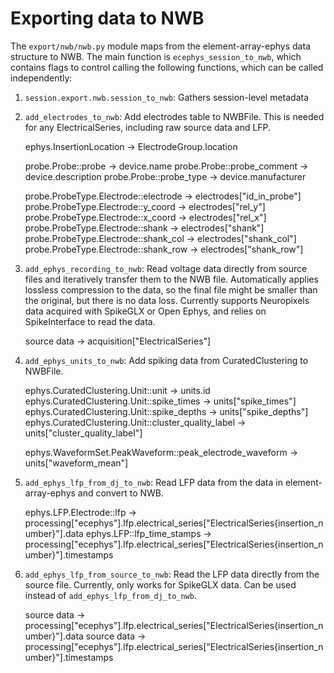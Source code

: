 # Exporting data to NWB

The `export/nwb/nwb.py` module maps from the element-array-ephys data structure to NWB.
The main function is `ecephys_session_to_nwb`, which contains flags to control calling the following functions,
which can be called independently:

1. `session.export.nwb.session_to_nwb`: Gathers session-level metadata


2. `add_electrodes_to_nwb`: Add electrodes table to NWBFile. This is needed for any ElectricalSeries, including
   raw source data and LFP.


    ephys.InsertionLocation -> ElectrodeGroup.location

    probe.Probe::probe -> device.name
    probe.Probe::probe_comment -> device.description
    probe.Probe::probe_type -> device.manufacturer

    probe.ProbeType.Electrode::electrode -> electrodes["id_in_probe"]
    probe.ProbeType.Electrode::y_coord -> electrodes["rel_y"]
    probe.ProbeType.Electrode::x_coord -> electrodes["rel_x"]
    probe.ProbeType.Electrode::shank -> electrodes["shank"]
    probe.ProbeType.Electrode::shank_col -> electrodes["shank_col"]
    probe.ProbeType.Electrode::shank_row -> electrodes["shank_row"]

3. `add_ephys_recording_to_nwb`: Read voltage data directly from source files and iteratively transfer them to the
   NWB file. Automatically applies lossless compression to the data, so the final file might be smaller than the original, but there is no
   data loss. Currently supports Neuropixels data acquired with SpikeGLX or Open Ephys, and relies on SpikeInterface to read the data.


    source data -> acquisition["ElectricalSeries"]

4. `add_ephys_units_to_nwb`: Add spiking data from CuratedClustering to NWBFile.


    ephys.CuratedClustering.Unit::unit -> units.id
    ephys.CuratedClustering.Unit::spike_times -> units["spike_times"]
    ephys.CuratedClustering.Unit::spike_depths -> units["spike_depths"]
    ephys.CuratedClustering.Unit::cluster_quality_label -> units["cluster_quality_label"]

    ephys.WaveformSet.PeakWaveform::peak_electrode_waveform -> units["waveform_mean"]

5. `add_ephys_lfp_from_dj_to_nwb`: Read LFP data from the data in element-array-ephys and convert to NWB.


    ephys.LFP.Electrode::lfp -> processing["ecephys"].lfp.electrical_series["ElectricalSeries{insertion_number}"].data
    ephys.LFP::lfp_time_stamps -> processing["ecephys"].lfp.electrical_series["ElectricalSeries{insertion_number}"].timestamps

6. `add_ephys_lfp_from_source_to_nwb`: Read the LFP data directly from the source file. Currently, only works for
   SpikeGLX data. Can be used instead of `add_ephys_lfp_from_dj_to_nwb`.


    source data -> processing["ecephys"].lfp.electrical_series["ElectricalSeries{insertion_number}"].data
    source data -> processing["ecephys"].lfp.electrical_series["ElectricalSeries{insertion_number}"].timestamps